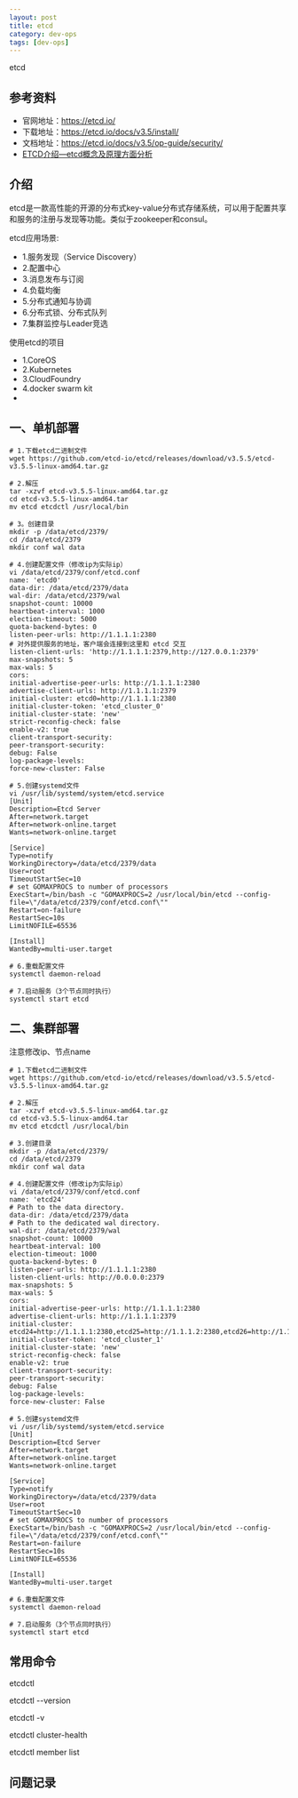 ```yaml
---
layout: post
title: etcd
category: dev-ops
tags: [dev-ops]
---
```


etcd

## 参考资料
- 官网地址：https://etcd.io/
- 下载地址：https://etcd.io/docs/v3.5/install/
- 文档地址：https://etcd.io/docs/v3.5/op-guide/security/
- [ETCD介绍—etcd概念及原理方面分析](https://zhuanlan.zhihu.com/p/405811320)

## 介绍
etcd是一款高性能的开源的分布式key-value分布式存储系统，可以用于配置共享和服务的注册与发现等功能。类似于zookeeper和consul。

etcd应用场景:
- 1.服务发现（Service Discovery）
- 2.配置中心
- 3.消息发布与订阅
- 4.负载均衡
- 5.分布式通知与协调
- 6.分布式锁、分布式队列
- 7.集群监控与Leader竞选

使用etcd的项目
- 1.CoreOS 
- 2.Kubernetes 
- 3.CloudFoundry 
- 4.docker swarm kit 
- 

## 一、单机部署
``` 
# 1.下载etcd二进制文件
wget https://github.com/etcd-io/etcd/releases/download/v3.5.5/etcd-v3.5.5-linux-amd64.tar.gz
 
# 2.解压
tar -xzvf etcd-v3.5.5-linux-amd64.tar.gz
cd etcd-v3.5.5-linux-amd64.tar
mv etcd etcdctl /usr/local/bin
 
# 3。创建目录
mkdir -p /data/etcd/2379/
cd /data/etcd/2379
mkdir conf wal data
 
# 4.创建配置文件（修改ip为实际ip）
vi /data/etcd/2379/conf/etcd.conf
name: 'etcd0'
data-dir: /data/etcd/2379/data
wal-dir: /data/etcd/2379/wal
snapshot-count: 10000
heartbeat-interval: 1000
election-timeout: 5000
quota-backend-bytes: 0
listen-peer-urls: http://1.1.1.1:2380
# 对外提供服务的地址，客户端会连接到这里和 etcd 交互
listen-client-urls: 'http://1.1.1.1:2379,http://127.0.0.1:2379'
max-snapshots: 5
max-wals: 5
cors:
initial-advertise-peer-urls: http://1.1.1.1:2380
advertise-client-urls: http://1.1.1.1:2379
initial-cluster: etcd0=http://1.1.1.1:2380
initial-cluster-token: 'etcd_cluster_0'
initial-cluster-state: 'new' 
strict-reconfig-check: false
enable-v2: true
client-transport-security:            
peer-transport-security:            
debug: False
log-package-levels:
force-new-cluster: False

# 5.创建systemd文件
vi /usr/lib/systemd/system/etcd.service
[Unit]
Description=Etcd Server
After=network.target
After=network-online.target
Wants=network-online.target
 
[Service]
Type=notify
WorkingDirectory=/data/etcd/2379/data
User=root
TimeoutStartSec=10
# set GOMAXPROCS to number of processors
ExecStart=/bin/bash -c "GOMAXPROCS=2 /usr/local/bin/etcd --config-file=\"/data/etcd/2379/conf/etcd.conf\""
Restart=on-failure
RestartSec=10s
LimitNOFILE=65536
 
[Install]
WantedBy=multi-user.target
 
# 6.重载配置文件
systemctl daemon-reload
 
# 7.启动服务（3个节点同时执行）
systemctl start etcd
```

## 二、集群部署
注意修改ip、节点name
``` 
# 1.下载etcd二进制文件
wget https://github.com/etcd-io/etcd/releases/download/v3.5.5/etcd-v3.5.5-linux-amd64.tar.gz
 
# 2.解压
tar -xzvf etcd-v3.5.5-linux-amd64.tar.gz
cd etcd-v3.5.5-linux-amd64.tar
mv etcd etcdctl /usr/local/bin
 
# 3.创建目录
mkdir -p /data/etcd/2379/
cd /data/etcd/2379
mkdir conf wal data
 
# 4.创建配置文件（修改ip为实际ip）
vi /data/etcd/2379/conf/etcd.conf
name: 'etcd24'
# Path to the data directory.
data-dir: /data/etcd/2379/data
# Path to the dedicated wal directory.
wal-dir: /data/etcd/2379/wal
snapshot-count: 10000
heartbeat-interval: 100
election-timeout: 1000
quota-backend-bytes: 0
listen-peer-urls: http://1.1.1.1:2380
listen-client-urls: http://0.0.0.0:2379
max-snapshots: 5
max-wals: 5
cors:
initial-advertise-peer-urls: http://1.1.1.1:2380
advertise-client-urls: http://1.1.1.1:2379
initial-cluster: etcd24=http://1.1.1.1:2380,etcd25=http://1.1.1.2:2380,etcd26=http://1.1.1.3:2380
initial-cluster-token: 'etcd_cluster_1'
initial-cluster-state: 'new'
strict-reconfig-check: false
enable-v2: true
client-transport-security:            
peer-transport-security:            
debug: False
log-package-levels:
force-new-cluster: False
 
# 5.创建systemd文件
vi /usr/lib/systemd/system/etcd.service
[Unit]
Description=Etcd Server
After=network.target
After=network-online.target
Wants=network-online.target
 
[Service]
Type=notify
WorkingDirectory=/data/etcd/2379/data
User=root
TimeoutStartSec=10
# set GOMAXPROCS to number of processors
ExecStart=/bin/bash -c "GOMAXPROCS=2 /usr/local/bin/etcd --config-file=\"/data/etcd/2379/conf/etcd.conf\""
Restart=on-failure
RestartSec=10s
LimitNOFILE=65536
 
[Install]
WantedBy=multi-user.target
 
# 6.重载配置文件
systemctl daemon-reload
 
# 7.启动服务（3个节点同时执行）
systemctl start etcd
```

## 常用命令
etcdctl

etcdctl --version

etcdctl -v

etcdctl cluster-health

etcdctl member list

## 问题记录